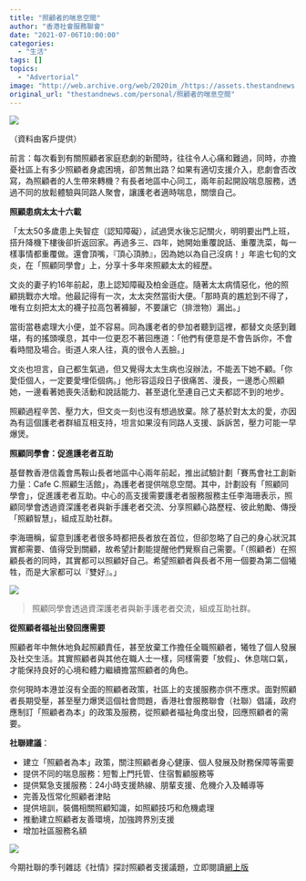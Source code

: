 ```yaml
---
title: "照顧者的喘息空間"
author: "香港社會服務聯會"
date: "2021-07-06T10:00:00"
categories:
  - "生活"
tags: []
topics:
  - "Advertorial"
image: "http://web.archive.org/web/2020im_/https://assets.thestandnews.com/media/photos/scenario_72_fb.jpg"
original_url: "thestandnews.com/personal/照顧者的喘息空間"
---
```

![](http://web.archive.org/web/2020im_/https://assets.thestandnews.com/media/photos/scenario_72_fb.jpg)

（資料由客戶提供）

前言：每次看到有關照顧者家庭悲劇的新聞時，往往令人心痛和難過，同時，亦擔憂社區上有多少照顧者身處困境，卻苦無出路？如果有適切支援介入，悲劇會否改寫，為照顧者的人生帶來轉機？有長者地區中心同工，兩年前起開設喘息服務，透過不同的放鬆體驗與同路人聚會，讓護老者適時喘息，關懷自己。

**照顧患病太太十六載**

「太太50多歲患上失智症（認知障礙），試過煲水後忘記關火，明明要出門上班，搭升降機下樓後卻折返回家。再過多三、四年，她開始重覆說話、重覆洗菜，每一樣事情都重覆做。還會頂嘴，『頂心頂肺』，因為她以為自己沒病！」年逾七旬的文炎，在「照顧同學會」上，分享十多年來照顧太太的經歷。

文炎的妻子約16年前起，患上認知障礙及柏金遜症。隨著太太病情惡化，他的照顧挑戰亦大增。他最記得有一次，太太突然當街大便。「那時真的尷尬到不得了，唯有立刻把太太的襪子拉高包著褲腳，不要讓它（排泄物）漏出。」

當街當巷處理大小便，並不容易。同為護老者的參加者聽到這裡，都替文炎感到難堪，有的搖頭嘆息，其中一位更忍不著回應道：「他們有便意是不會告訴你，不會看時間及場合。街道人來人往，真的很令人丟臉。」

文炎也坦言，自己都生氣過，但又覺得太太生病也沒辦法，不能丟下她不顧。「你愛佢個人，一定要愛埋佢個病。」他形容這段日子很痛苦、漫長，一邊悉心照顧她，一邊看著她喪失活動和說話能力、甚至退化至連自己丈夫都認不到的地步。

照顧過程辛苦、壓力大，但文炎一刻也沒有想過放棄。除了基於對太太的愛，亦因為有這個護老者群組互相支持，坦言如果沒有同路人支援、訴訴苦，壓力可能一早爆煲。

**照顧同學會：促進護老者互助**

基督教香港信義會馬鞍山長者地區中心兩年前起，推出試驗計劃「賽馬會社工創新力量：Cafe C.照顧生活館」，為護老者提供喘息空間。其中，計劃設有「照顧同學會」，促進護老者互助。中心的高支援需要護老者服務服務主任李海珊表示，照顧同學會透過資深護老者與新手護老者交流、分享照顧心路歷程、彼此勉勵、傳授「照顧智慧」，組成互助社群。

李海珊稱，留意到護老者很多時都把長者放在首位，但卻忽略了自己的身心狀況其實都需要、值得受到關顧，故希望計劃能提醒他們覺察自己需要。「（照顧者）在照顧長者的同時，其實都可以照顧好自己。希望照顧者與長者不用一個要為第二個犧牲，而是大家都可以『雙好』。」

![](http://web.archive.org/web/2020im_/https://assets.thestandnews.com/media/photos/205846189_10158676667361656_4246986200765222742_n.jpeg)
> 照顧同學會透過資深護老者與新手護老者交流，組成互助社群。

**從照顧者福祉出發回應需要**

照顧者年中無休地負起照顧責任，甚至放棄工作擔任全職照顧者，犧牲了個人發展及社交生活。其實照顧者與其他在職人士一樣，同樣需要「放假」、休息喘口氣，才能保持良好的心境和體力繼續擔當照顧者的角色。

奈何現時本港並沒有全面的照顧者政策，社區上的支援服務亦供不應求。面對照顧者長期受壓，甚至壓力爆煲這個社會問題，香港社會服務聯會（社聯）倡議，政府應制訂「照顧者為本」的政策及服務，從照顧者福祉角度出發，回應照顧者的需要。

**社聯建議**：

*   建立「照顧者為本」政策，關注照顧者身心健康、個人發展及財務保障等需要
*   提供不同的喘息服務：短暫上門托管、住宿暫顧服務等
*   提供緊急支援服務：24小時支援熱線、朋輩支援、危機介入及輔導等
*   完善及恆常化照顧者津貼
*   提供培訓，裝備相關照顧知識，如照顧技巧和危機處理
*   推動建立照顧者友善環境，加強跨界別支援
*   增加社區服務名額

![](http://web.archive.org/web/2020im_/https://assets.thestandnews.com/media/photos/HKCSS_g02.jpg)

今期社聯的季刊雜誌《社情》探討照顧者支援議題，立即閱讀[網上版](http://web.archive.org/web/20211229132654/https://www.hkcss.org.hk/upload/cc/issue72_ebook.pdf)